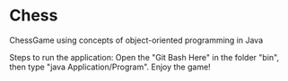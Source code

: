 # Chess
ChessGame using concepts of object-oriented programming in Java

Steps to run the application: Open the "Git Bash Here" in the folder "bin", then type "java Application/Program". Enjoy the game!
